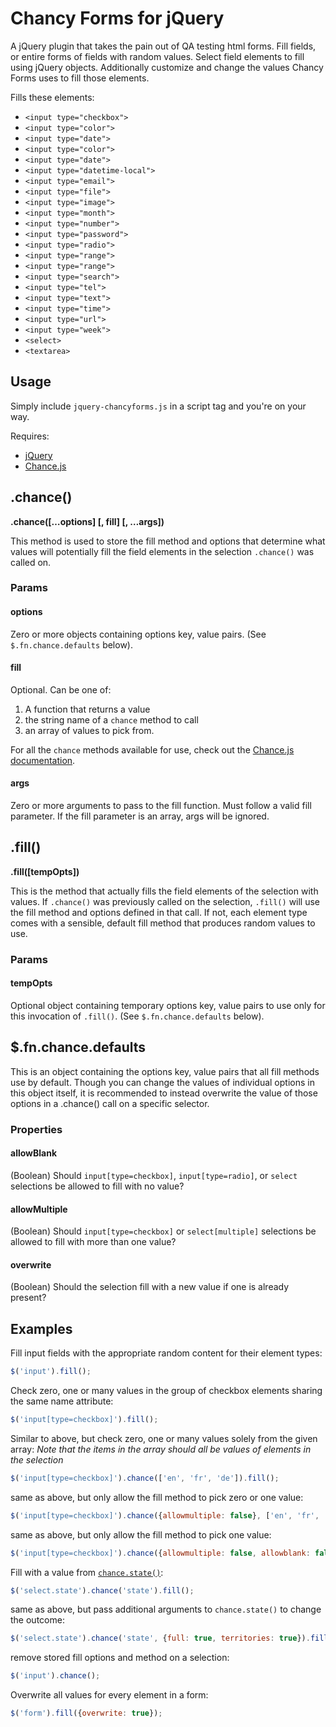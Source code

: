 # Chancy Forms for jQuery

A jQuery plugin that takes the pain out of QA testing html forms. Fill fields, or entire forms of fields with random values.
Select field elements to fill using jQuery objects. Additionally customize and change the values Chancy Forms uses to fill those elements.

Fills these elements:
* `<input type="checkbox">`
* `<input type="color">`
* `<input type="date">`
* `<input type="color">`
* `<input type="date">`
* `<input type="datetime-local">`
* `<input type="email">`
* `<input type="file">`
* `<input type="image">`
* `<input type="month">`
* `<input type="number">`
* `<input type="password">`
* `<input type="radio">`
* `<input type="range">`
* `<input type="range">`
* `<input type="search">`
* `<input type="tel">`
* `<input type="text">`
* `<input type="time">`
* `<input type="url">`
* `<input type="week">`
* `<select>`
* `<textarea>`

## Usage

Simply include `jquery-chancyforms.js` in a script tag and you're on your way.

Requires:
* [jQuery](http://jquery.com/)
* [Chance.js](http://chancejs.com/)

## .chance()

__.chance([&#8230;options] [, fill] [, &#8230;args])__

This method is used to store the fill method and options that determine what values will potentially fill the field elements in the selection `.chance()` was called on.

### Params

#### options

Zero or more objects containing options key, value pairs. (See `$.fn.chance.defaults` below).

#### fill

Optional. Can be one of:

1. A function that returns a value
2. the string name of a `chance` method to call
3. an array of values to pick from.

For all the `chance` methods available for use, check out the [Chance.js documentation](http://chancejs.com/#basics).

#### args

Zero or more arguments to pass to the fill function. Must follow a valid fill parameter. If the fill parameter is an array, args will be ignored.

## .fill()

__.fill([tempOpts])__

This is the method that actually fills the field elements of the selection with values. If `.chance()` was previously called on the selection, `.fill()` will use the fill method and options defined in that call. If not, each element type comes with a sensible, default fill method that produces random values to use.

### Params

#### tempOpts

Optional object containing temporary options key, value pairs to use only for this invocation of `.fill()`. (See `$.fn.chance.defaults` below).

## $.fn.chance.defaults

This is an object containing the options key, value pairs that all fill methods use by default.
Though you can change the values of individual options in this object itself, it is recommended to instead overwrite the value of those options in a .chance() call on a specific selector.

### Properties

#### allowBlank

(Boolean) Should `input[type=checkbox]`, `input[type=radio]`, or `select` selections be allowed to fill with no value?

#### allowMultiple

(Boolean) Should `input[type=checkbox]` or `select[multiple]` selections be allowed to fill with more than one value?

#### overwrite

(Boolean) Should the selection fill with a new value if one is already present?

## Examples

Fill input fields with the appropriate random content for their element types:

~~~js
$('input').fill();
~~~

Check zero, one or many values in the group of checkbox elements sharing the same name attribute:

~~~js
$('input[type=checkbox]').fill();
~~~

Similar to above, but check zero, one or many values solely from the given array:
_Note that the items in the array should all be values of elements in the selection_

~~~js
$('input[type=checkbox]').chance(['en', 'fr', 'de']).fill();
~~~

same as above, but only allow the fill method to pick zero or one value:

~~~js
$('input[type=checkbox]').chance({allowmultiple: false}, ['en', 'fr', 'de']).fill();
~~~

same as above, but only allow the fill method to pick one value:

~~~js
$('input[type=checkbox]').chance({allowmultiple: false, allowblank: false}, ['en', 'fr', 'de']).fill();
~~~

Fill with a value from [`chance.state()`](http://chancejs.com/#state):

~~~js
$('select.state').chance('state').fill();
~~~

same as above, but pass additional arguments to `chance.state()` to change the outcome:

~~~js
$('select.state').chance('state', {full: true, territories: true}).fill();
~~~

remove stored fill options and method on a selection:

~~~js
$('input').chance();
~~~

Overwrite all values for every element in a form:

~~~js
$('form').fill({overwrite: true});
~~~
